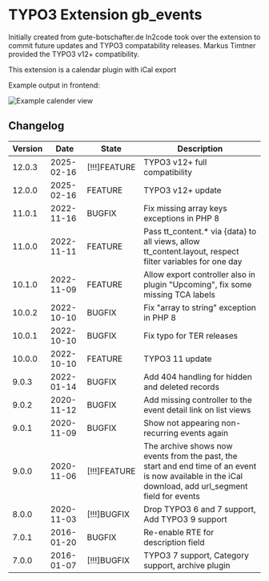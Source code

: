 # TYPO3 Extension gb_events

Initially created from gute-botschafter.de
In2code took over the extension to commit future updates and TYPO3 compatability releases.
Markus Timtner provided the TYPO3 v12+ compatibility.

This extension is a calendar plugin with iCal export

Example output in frontend:

![Example calender view](Documentation/Images/screenshot_frontend.png "Example calender view")

## Changelog

| Version | Date       | State        | Description                                                                                                                                            |
|---------|------------|--------------|--------------------------------------------------------------------------------------------------------------------------------------------------------|
| 12.0.3  | 2025-02-16 | [!!!]FEATURE | TYPO3 v12+ full compatibility                                                                                                                          |
| 12.0.0  | 2025-02-16 | FEATURE      | TYPO3 v12+ update                                                                                                                                      |
| 11.0.1  | 2022-11-16 | BUGFIX       | Fix missing array keys exceptions in PHP 8                                                                                                             |
| 11.0.0  | 2022-11-11 | FEATURE      | Pass tt_content.* via {data} to all views, allow tt_content.layout, respect filter variables for one day                                               |
| 10.1.0  | 2022-11-09 | FEATURE      | Allow export controller also in plugin "Upcoming", fix some missing TCA labels                                                                         |
| 10.0.2  | 2022-10-10 | BUGFIX       | Fix "array to string" exception in PHP 8                                                                                                               |
| 10.0.1  | 2022-10-10 | BUGFIX       | Fix typo for TER releases                                                                                                                              |
| 10.0.0  | 2022-10-10 | FEATURE      | TYPO3 11 update                                                                                                                                        |
| 9.0.3   | 2022-01-14 | BUGFIX       | Add 404 handling for hidden and deleted records                                                                                                        |
| 9.0.2   | 2020-11-12 | BUGFIX       | Add missing controller to the event detail link on list views                                                                                          |
| 9.0.1   | 2020-11-09 | BUGFIX       | Show not appearing non-recurring events again                                                                                                          |
| 9.0.0   | 2020-11-06 | [!!!]FEATURE | The archive shows now events from the past, the start and end time of an event is now available in the iCal download, add url_segment field for events |
| 8.0.0   | 2020-11-03 | [!!!]BUGFIX  | Drop TYPO3 6 and 7 support, Add TYPO3 9 support                                                                                                        |
| 7.0.1   | 2016-01-20 | BUGFIX       | Re-enable RTE for description field                                                                                                                    |
| 7.0.0   | 2016-01-07 | [!!!]BUGFIX  | TYPO3 7 support, Category support, archive plugin                                                                                                      |

